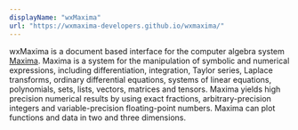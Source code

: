 ```yaml
---
displayName: "wxMaxima"
url: "https://wxmaxima-developers.github.io/wxmaxima/"
---
```


wxMaxima is a document based interface for the computer algebra system [Maxima](http://maxima.sourceforge.net/). Maxima is a system for the manipulation of symbolic and numerical expressions, including differentiation, integration, Taylor series, Laplace transforms, ordinary differential equations, systems of linear equations, polynomials, sets, lists, vectors, matrices and tensors. Maxima yields high precision numerical results by using exact fractions, arbitrary-precision integers and variable-precision floating-point numbers. Maxima can plot functions and data in two and three dimensions.